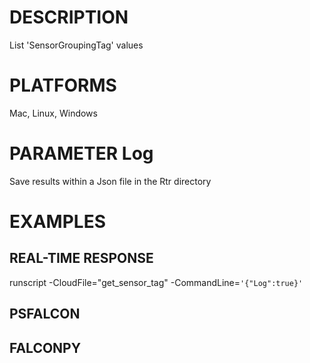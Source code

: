 # DESCRIPTION
List 'SensorGroupingTag' values

# PLATFORMS
Mac, Linux, Windows

# PARAMETER Log
Save results within a Json file in the Rtr directory

# EXAMPLES

## REAL-TIME RESPONSE
runscript -CloudFile="get_sensor_tag" -CommandLine=```'{"Log":true}'```

## PSFALCON

## FALCONPY
